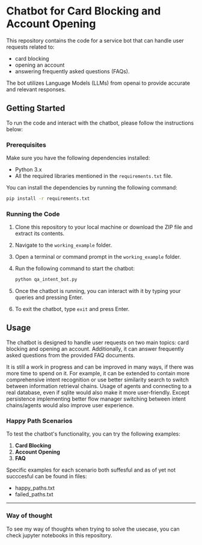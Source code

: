 # Chatbot for Card Blocking and Account Opening

This repository contains the code for a service bot that can handle user requests related to:
- card blocking
- opening an account
- answering frequently asked questions (FAQs). 
 
The bot utilizes Language Models (LLMs) from openai to provide accurate and relevant responses.

## Getting Started

To run the code and interact with the chatbot, please follow the instructions below:

### Prerequisites

Make sure you have the following dependencies installed:

- Python 3.x
- All the required libraries mentioned in the `requirements.txt` file.

You can install the dependencies by running the following command:

```bash
pip install -r requirements.txt
```

### Running the Code

1. Clone this repository to your local machine or download the ZIP file and extract its contents.

2. Navigate to the `working_example` folder.

3. Open a terminal or command prompt in the `working_example` folder.

4. Run the following command to start the chatbot:

   ```bash
   python qa_intent_bot.py
   ```

5. Once the chatbot is running, you can interact with it by typing your queries and pressing Enter.

6. To exit the chatbot, type `exit` and press Enter.

## Usage

The chatbot is designed to handle user requests on two main topics: card blocking and opening an account. 
Additionally, it can answer frequently asked questions from the provided FAQ documents.

It is still a work in progress and can be improved in many ways, if there was more time to spend on it. 
For example, it can be extended to contain more comprehensive intent recognition or use better similarity search to switch between information retrieval chains.
Usage of agents and connecting to a real database, even if sqlite would also make it more user-friendly.
Except persistence implementing better flow manager switching between intent chains/agents would also improve user experience.

### Happy Path Scenarios

To test the chatbot's functionality, you can try the following examples:

1. **Card Blocking**
2. **Account Opening**
3. **FAQ**

Specific examples for each scenario both suffesful and as of yet not succcesful can be found in files:
- happy_paths.txt
- failed_paths.txt

---

### Way of thought
To see my way of thoughts when trying to solve the usecase, you can check jupyter notebooks in this repository.


